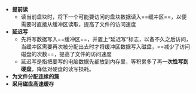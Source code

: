 - **提前读**
	- 读当前盘块时，将下一个可能要访问的盘块数据读入==缓冲区==，以便需要时直接从缓冲区读取，提高了文件的访问速度
- **延迟写**
	- 先将写数据写入==缓冲区==，并置上“延迟写“标志，以备不久之后访问，当缓冲区需要再次被分配出去时才将缓冲区数据写入磁盘，==减少了访问磁盘的次数==，提高了文件的访问速度
	- 延迟写是指把要写的电脑数据先都放到内存里，等积累多了再**一次性写到硬盘**，降低对硬盘的读写损耗。
- **为文件分配连续的簇**
- **采用磁盘高速缓存**